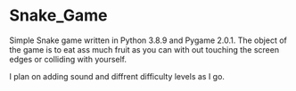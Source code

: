 # Snake_Game
Simple Snake game written in Python 3.8.9 and Pygame 2.0.1. 
The object of the game is to eat ass much fruit as you can with out touching the screen edges or
colliding with yourself. 

I plan on adding sound and diffrent difficulty levels as I go. 
